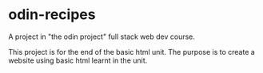 # odin-recipes

A project in "the odin project" full stack web dev course.

This project is for the end of the basic html unit. The purpose is to create a website using basic html learnt in the unit.